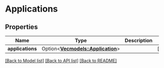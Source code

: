 # Applications

## Properties

Name | Type | Description | Notes
------------ | ------------- | ------------- | -------------
**applications** | Option<[**Vec<models::Application>**](Application.md)> |  | [optional]

[[Back to Model list]](../README.md#documentation-for-models) [[Back to API list]](../README.md#documentation-for-api-endpoints) [[Back to README]](../README.md)


